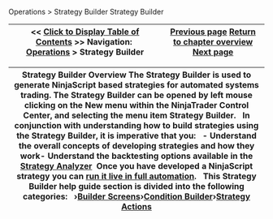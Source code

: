 ﻿
Operations \> Strategy Builder
Strategy Builder

| \<\< [Click to Display Table of Contents](strategy_builder.md) \>\> **Navigation:**     [Operations](operations.md) \> Strategy Builder | [Previous page](strategyanalyzer_properties_2.md) [Return to chapter overview](operations.md) [Next page](builder_screens.md) |
| --- | --- |

| Strategy Builder Overview The Strategy Builder is used to generate NinjaScript based strategies for automated systems trading. The Strategy Builder can be opened by left mouse clicking on the New menu within the NinjaTrader Control Center, and selecting the menu item Strategy Builder.   In conjunction with understanding how to build strategies using the Strategy Builder, it is imperative that you:   - Understand the overall concepts of developing strategies and how they work- Understand the backtesting options available in the [Strategy Analyzer](strategy_analyzer.md)  Once you have developed a NinjaScript strategy you can [run it live in full automation](running_ninjascript_strategies.md).   This Strategy Builder help guide section is divided into the following categories:   ›[Builder Screens](builder_screens.md)›[Condition Builder](strategybuilder_condition_builder.md)›[Strategy Actions](actions.md) |
| --- |

